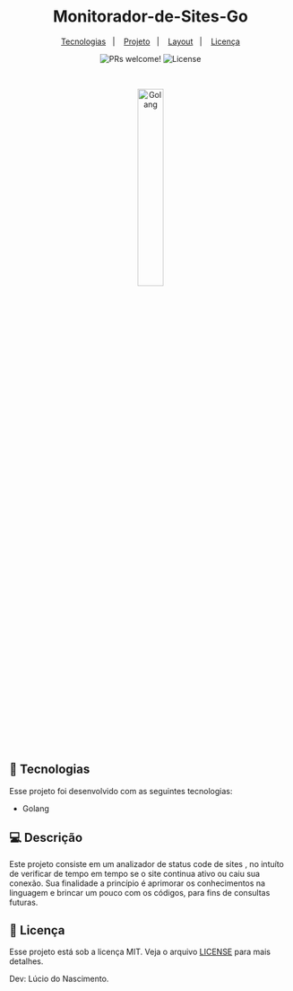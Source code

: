 <h1 align="center">
  Monitorador-de-Sites-Go
</h1>

<p align="center">
  <a href="#-tecnologias">Tecnologias</a>&nbsp;&nbsp;&nbsp;|&nbsp;&nbsp;&nbsp;
  <a href="#-projeto">Projeto</a>&nbsp;&nbsp;&nbsp;|&nbsp;&nbsp;&nbsp;
  <a href="#-layout">Layout</a>&nbsp;&nbsp;&nbsp;|&nbsp;&nbsp;&nbsp;
  <a href="#memo-licença">Licença</a>
</p>

<p align="center">
 <img src="https://img.shields.io/static/v1?label=PRs&message=welcome&color=49AA26&labelColor=000000" alt="PRs welcome!" />

  <img alt="License" src="https://img.shields.io/static/v1?label=license&message=MIT&color=49AA26&labelColor=000000">
</p>

<br>

<p align="center">
  <img alt="Golang" src="https://github.com/lucio-iot-dev/Monitorador-de-Sites-Go/blob/main/Fotos/Golang%20readme.jpeg" width="30%">
</p>

## 🚀 Tecnologias

Esse projeto foi desenvolvido com as seguintes tecnologias:

- Golang

## 💻 Descrição

Este projeto consiste em um analizador de status code de sites , no intuíto de verificar de tempo em tempo se o site continua ativo ou caiu sua conexão.
Sua finalidade a princípio é aprimorar os conhecimentos na linguagem e brincar um pouco com os códigos, para fins de consultas futuras.

## :memo: Licença

Esse projeto está sob a licença MIT. Veja o arquivo [LICENSE](https://github.com/lucio-iot-dev/Monitorador-de-Sites-Go/blob/main/LICENSE) para mais detalhes.


Dev: Lúcio do Nascimento.
